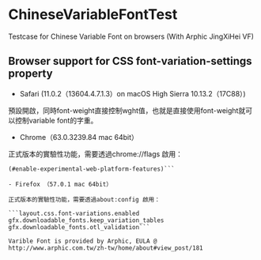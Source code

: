 # ChineseVariableFontTest
Testcase for Chinese Variable Font on browsers (With Arphic JingXiHei VF)

## Browser support for CSS font-variation-settings property

- Safari (11.0.2（13604.4.7.1.3）on macOS High Sierra 10.13.2（17C88）)

預設開啟，同時font-weight直接控制wght值，也就是直接使用font-weight就可以控制variable font的字重。

- Chrome（63.0.3239.84 mac 64bit）

正式版本的實驗性功能，需要透過chrome://flags 啟用：

```Experimental Web Platform features
(#enable-experimental-web-platform-features)```

- Firefox （57.0.1 mac 64bit）

正式版本的實驗性功能，需要透過about:config 啟用：

```layout.css.font-variations.enabled
gfx.downloadable_fonts.keep_variation_tables
gfx.downloadable_fonts.otl_validation```

Varible Font is provided by Arphic, EULA @ http://www.arphic.com.tw/zh-tw/home/about#view_post/181
